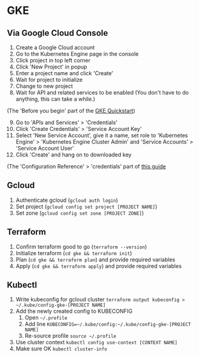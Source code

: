 # GKE

## Via Google Cloud Console

1. Create a Google Cloud account
2. Go to the Kubernetes Engine page in the console
3. Click project in top left corner
4. Click 'New Project' in popup
5. Enter a project name and click 'Create'
6. Wait for project to initialize
7. Change to new project
8. Wait for API and related services to be enabled (You don't have to do anything, this can take a while.)

(The 'Before you begin' part of the [GKE Quickstart](https://cloud.google.com/kubernetes-engine/docs/quickstart))

9. Go to 'APIs and Services' > 'Credentials'
10. Click 'Create Credentials' > 'Service Account Key'
11. Select 'New Service Account', give it a name, set role to 'Kubernetes Engine' > 'Kubernetes Engine Cluster Admin' and 'Service Accounts' > 'Service Account User'
12. Click 'Create' and hang on to downloaded key

(The 'Configuration Reference' > 'credentials' part of [this guide](https://www.terraform.io/docs/providers/google/index.html#authentication-json-file)

## Gcloud

1. Authenticate gcloud (`gcloud auth login`)
2. Set project (`gcloud config set project [PROJECT NAME]`)
3. Set zone (`gcloud config set zone [PROJECT ZONE]`)

## Terraform

1. Confirm terraform good to go (`terraform --version`)
2. Initialize terraform (`cd gke && terraform init`)
3. Plan (`cd gke && terraform plan`) and provide required variables
4. Apply (`cd gke && terraform apply`) and provide required variables

## Kubectl

1. Write kubeconfig for gcloud cluster `terraform output kubeconfig > ~/.kube/config-gke-[PROJECT NAME]`
2. Add the newly created config to KUBECONFIG
    1. Open `~/.profile`
    2. Add line `KUBECONFIG=~/.kube/config:~/.kube/config-gke-[PROJECT NAME]`
    3. Re-source profile `source ~/.profile`
3. Use cluster context `kubectl config use-context [CONTEXT NAME]`
4. Make sure OK `kubectl cluster-info`
